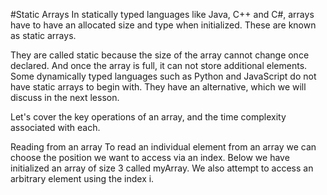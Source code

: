 #Static Arrays
In statically typed languages like Java, C++ and C#, arrays have to have an allocated size and type when initialized. These are known as static arrays.

They are called static because the size of the array cannot change once declared. And once the array is full, it can not store additional elements. Some dynamically typed languages such as Python and JavaScript do not have static arrays to begin with. They have an alternative, which we will discuss in the next lesson.

Let's cover the key operations of an array, and the time complexity associated with each.

Reading from an array
To read an individual element from an array we can choose the position we want to access via an index. Below we have initialized an array of size 3 called myArray. We also attempt to access an arbitrary element using the index i.

